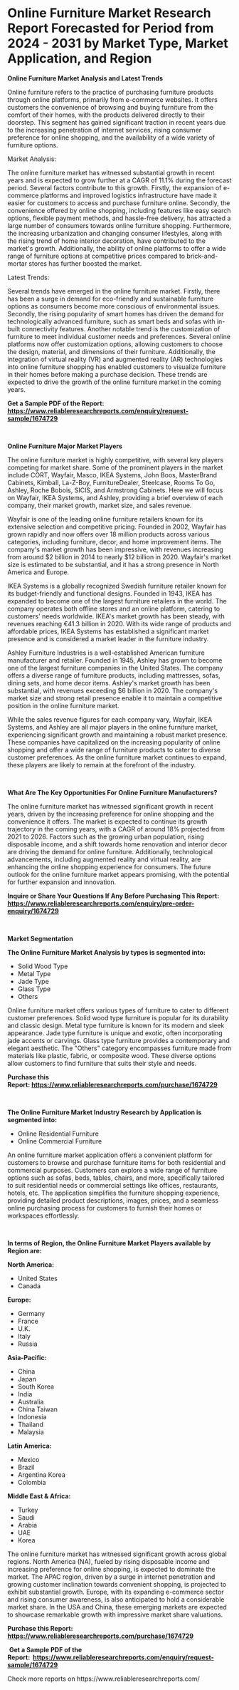 <p><h1>Online Furniture Market Research Report Forecasted for Period from 2024 -  2031 by Market Type, Market Application, and Region</h1></p><p><strong>Online Furniture Market Analysis and Latest Trends</strong></p>
<p><p>Online furniture refers to the practice of purchasing furniture products through online platforms, primarily from e-commerce websites. It offers customers the convenience of browsing and buying furniture from the comfort of their homes, with the products delivered directly to their doorstep. This segment has gained significant traction in recent years due to the increasing penetration of internet services, rising consumer preference for online shopping, and the availability of a wide variety of furniture options.</p><p>Market Analysis:</p><p>The online furniture market has witnessed substantial growth in recent years and is expected to grow further at a CAGR of 11.1% during the forecast period. Several factors contribute to this growth. Firstly, the expansion of e-commerce platforms and improved logistics infrastructure have made it easier for customers to access and purchase furniture online. Secondly, the convenience offered by online shopping, including features like easy search options, flexible payment methods, and hassle-free delivery, has attracted a large number of consumers towards online furniture shopping. Furthermore, the increasing urbanization and changing consumer lifestyles, along with the rising trend of home interior decoration, have contributed to the market's growth. Additionally, the ability of online platforms to offer a wide range of furniture options at competitive prices compared to brick-and-mortar stores has further boosted the market.</p><p>Latest Trends:</p><p>Several trends have emerged in the online furniture market. Firstly, there has been a surge in demand for eco-friendly and sustainable furniture options as consumers become more conscious of environmental issues. Secondly, the rising popularity of smart homes has driven the demand for technologically advanced furniture, such as smart beds and sofas with in-built connectivity features. Another notable trend is the customization of furniture to meet individual customer needs and preferences. Several online platforms now offer customization options, allowing customers to choose the design, material, and dimensions of their furniture. Additionally, the integration of virtual reality (VR) and augmented reality (AR) technologies into online furniture shopping has enabled customers to visualize furniture in their homes before making a purchase decision. These trends are expected to drive the growth of the online furniture market in the coming years.</p></p>
<p><strong>Get a Sample PDF of the Report:&nbsp; <a href="https://www.reliableresearchreports.com/enquiry/request-sample/1674729">https://www.reliableresearchreports.com/enquiry/request-sample/1674729</a></strong></p>
<p>&nbsp;</p>
<p><strong>Online Furniture Major Market Players</strong></p>
<p><p>The online furniture market is highly competitive, with several key players competing for market share. Some of the prominent players in the market include CORT, Wayfair, Masco, IKEA Systems, John Boos, MasterBrand Cabinets, Kimball, La-Z-Boy, FurnitureDealer, Steelcase, Rooms To Go, Ashley, Roche Bobois, SICIS, and Armstrong Cabinets. Here we will focus on Wayfair, IKEA Systems, and Ashley, providing a brief overview of each company, their market growth, market size, and sales revenue.</p><p>Wayfair is one of the leading online furniture retailers known for its extensive selection and competitive pricing. Founded in 2002, Wayfair has grown rapidly and now offers over 18 million products across various categories, including furniture, decor, and home improvement items. The company's market growth has been impressive, with revenues increasing from around $2 billion in 2014 to nearly $12 billion in 2020. Wayfair's market size is estimated to be substantial, and it has a strong presence in North America and Europe.</p><p>IKEA Systems is a globally recognized Swedish furniture retailer known for its budget-friendly and functional designs. Founded in 1943, IKEA has expanded to become one of the largest furniture retailers in the world. The company operates both offline stores and an online platform, catering to customers' needs worldwide. IKEA's market growth has been steady, with revenues reaching €41.3 billion in 2020. With its wide range of products and affordable prices, IKEA Systems has established a significant market presence and is considered a market leader in the furniture industry.</p><p>Ashley Furniture Industries is a well-established American furniture manufacturer and retailer. Founded in 1945, Ashley has grown to become one of the largest furniture companies in the United States. The company offers a diverse range of furniture products, including mattresses, sofas, dining sets, and home decor items. Ashley's market growth has been substantial, with revenues exceeding $6 billion in 2020. The company's market size and strong retail presence enable it to maintain a competitive position in the online furniture market.</p><p>While the sales revenue figures for each company vary, Wayfair, IKEA Systems, and Ashley are all major players in the online furniture market, experiencing significant growth and maintaining a robust market presence. These companies have capitalized on the increasing popularity of online shopping and offer a wide range of furniture products to cater to diverse customer preferences. As the online furniture market continues to expand, these players are likely to remain at the forefront of the industry.</p></p>
<p>&nbsp;</p>
<p><strong>What Are The Key Opportunities For Online Furniture Manufacturers?</strong></p>
<p><p>The online furniture market has witnessed significant growth in recent years, driven by the increasing preference for online shopping and the convenience it offers. The market is expected to continue its growth trajectory in the coming years, with a CAGR of around 18% projected from 2021 to 2026. Factors such as the growing urban population, rising disposable income, and a shift towards home renovation and interior decor are driving the demand for online furniture. Additionally, technological advancements, including augmented reality and virtual reality, are enhancing the online shopping experience for consumers. The future outlook for the online furniture market appears promising, with the potential for further expansion and innovation.</p></p>
<p><strong>Inquire or Share Your Questions If Any Before Purchasing This Report: <a href="https://www.reliableresearchreports.com/enquiry/pre-order-enquiry/1674729">https://www.reliableresearchreports.com/enquiry/pre-order-enquiry/1674729</a></strong></p>
<p>&nbsp;</p>
<p><strong>Market Segmentation</strong></p>
<p><strong>The Online Furniture Market Analysis by types is segmented into:</strong></p>
<p><ul><li>Solid Wood Type</li><li>Metal Type</li><li>Jade Type</li><li>Glass Type</li><li>Others</li></ul></p>
<p><p>Online furniture market offers various types of furniture to cater to different customer preferences. Solid wood type furniture is popular for its durability and classic design. Metal type furniture is known for its modern and sleek appearance. Jade type furniture is unique and exotic, often incorporating jade accents or carvings. Glass type furniture provides a contemporary and elegant aesthetic. The "Others" category encompasses furniture made from materials like plastic, fabric, or composite wood. These diverse options allow customers to find furniture that suits their style and needs.</p></p>
<p><strong>Purchase this Report:&nbsp;<a href="https://www.reliableresearchreports.com/purchase/1674729">https://www.reliableresearchreports.com/purchase/1674729</a></strong></p>
<p>&nbsp;</p>
<p><strong>The Online Furniture Market Industry Research by Application is segmented into:</strong></p>
<p><ul><li>Online Residential Furniture</li><li>Online Commercial Furniture</li></ul></p>
<p><p>An online furniture market application offers a convenient platform for customers to browse and purchase furniture items for both residential and commercial purposes. Customers can explore a wide range of furniture options such as sofas, beds, tables, chairs, and more, specifically tailored to suit residential needs or commercial settings like offices, restaurants, hotels, etc. The application simplifies the furniture shopping experience, providing detailed product descriptions, images, prices, and a seamless online purchasing process for customers to furnish their homes or workspaces effortlessly.</p></p>
<p>&nbsp;</p>
<p><strong>In terms of Region, the Online Furniture Market Players available by Region are:</strong></p>
<p>
    <p> <strong> North America: </strong>
        <ul>
            <li>United States</li>
            <li>Canada</li>
        </ul>
        </p> 
    <p> <strong> Europe: </strong>
        <ul>
            <li>Germany</li>
            <li>France</li>
            <li>U.K.</li>
            <li>Italy</li>
            <li>Russia</li>
        </ul>
        </p> 
    <p> <strong> Asia-Pacific: </strong>
        <ul>
            <li>China</li>
            <li>Japan</li>
            <li>South Korea</li>
            <li>India</li>
            <li>Australia</li>
            <li>China Taiwan</li>
            <li>Indonesia</li>
            <li>Thailand</li>
            <li>Malaysia</li>
        </ul>
        </p> 
    <p> <strong> Latin America: </strong>
        <ul>
            <li>Mexico</li>
            <li>Brazil</li>
            <li>Argentina Korea</li>
            <li>Colombia</li>
        </ul>
        </p> 
    <p> <strong> Middle East & Africa: </strong>
        <ul>
            <li>Turkey</li>
            <li>Saudi</li>
            <li>Arabia</li>
            <li>UAE</li>
            <li>Korea</li>
        </ul>
    </p>
    </p>
<p><p>The online furniture market has witnessed significant growth across global regions. North America (NA), fueled by rising disposable income and increasing preference for online shopping, is expected to dominate the market. The APAC region, driven by a surge in internet penetration and growing customer inclination towards convenient shopping, is projected to exhibit substantial growth. Europe, with its expanding e-commerce sector and rising consumer awareness, is also anticipated to hold a considerable market share. In the USA and China, these emerging markets are expected to showcase remarkable growth with impressive market share valuations.</p></p>
<p><strong>Purchase this Report: <a href="https://www.reliableresearchreports.com/purchase/1674729">https://www.reliableresearchreports.com/purchase/1674729</a></strong></p>
<p>&nbsp;<strong>Get a Sample PDF of the Report:&nbsp;&nbsp;<a href="https://www.reliableresearchreports.com/enquiry/request-sample/1674729">https://www.reliableresearchreports.com/enquiry/request-sample/1674729</a></strong></p>
<p><strong></strong></p>
<p>Check more reports on https://www.reliableresearchreports.com/</p>